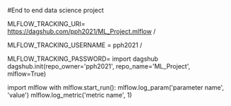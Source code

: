 #End to end data science project

MLFLOW_TRACKING_URI= https://dagshub.com/pph2021/ML_Project.mlflow /

MLFLOW_TRACKING_USERNAME = pph2021 /

MLFLOW_TRACKING_PASSWORD= import dagshub
dagshub.init(repo_owner='pph2021', repo_name='ML_Project', mlflow=True)

import mlflow
with mlflow.start_run():
  mlflow.log_param('parameter name', 'value')
  mlflow.log_metric('metric name', 1)

  